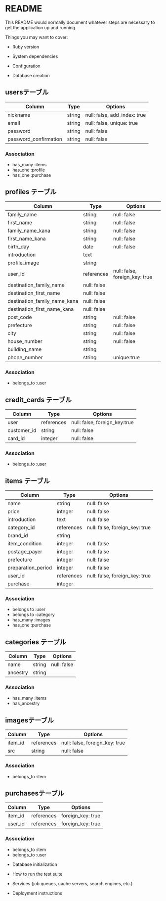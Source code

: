 # README

This README would normally document whatever steps are necessary to get the
application up and running.

Things you may want to cover:

* Ruby version

* System dependencies

* Configuration

* Database creation

## usersテーブル
|Column|Type|Options|
|------|----|-------|
|nickname|string|null: false, add_index: true|
|email|string|null: false, unique: true|
|password|string|null: false|
|password_confirmation|string|null: false|
### Association
- has_many :items
- has_one :profile
- has_one :purchase

## profiles テーブル
|Column|Type|Options|
|------|----|-------|
|family_name|string|null: false|
|first_name|string|null: false|
|family_name_kana|string|null: false|
|first_name_kana|string|null: false|
|birth_day|date|null: false|
|introduction|text|	
|profile_image|string|
|user_id|references|null: false, foreign_key: true|
|destination_family_name|null: false|
|destination_first_name|null: false|
|destination_family_name_kana|null: false|
|destination_first_name_kana|null: false|
|post_code|string|null: false|
|prefecture|string|null: false|
|city|string|null: false|
|house_number|string|null: false|
|building_name|string|
|phone_number|string|unique:true|
### Association
- belongs_to :user

## credit_cards テーブル		
|Column|Type|Options|
|------|----|-------|
|user|references|null: false, foreign_key:true|
|customer_id|string|null: false|
|card_id|integer|null: false|
### Association
- belongs_to :user


## items テーブル		
|Column|Type|Options|
|------|----|-------|
|name|string|null: false|
|price|integer|null: false|
|introduction|text|null: false|
|category_id|references|null: false, foreign_key: true|
|brand_id|string|
|item_condition|integer|null: false|
|postage_payer|integer|null: false|
|prefecture|integer|null: false|
|preparation_period|integer|null: false|
|user_id|references|null: false, foreign_key: true|
|purchase|integer|
### Association
- belongs to :user
- belongs to :category
- has_many :images
- has_one :purchase

## categories テーブル		
|Column|Type|Options|
|------|----|-------|
|name|string|null: false|
|ancestry|string|
### Association
- has_many :items
- has_ancestry

## imagesテーブル
|Column|Type|Options|
|------|----|-------|
|item_id|references|null: false, foreign_key: true|
|src|string|null: false|
### Association
- belongs_to :item

## purchasesテーブル
|Column|Type|Options|
|------|----|-------|
|item_id|references|foreign_key: true|
|user_id|references|foreign_key: true|
### Association
- belongs_to :item
- belongs_to :user

* Database initialization

* How to run the test suite

* Services (job queues, cache servers, search engines, etc.)

* Deployment instructions